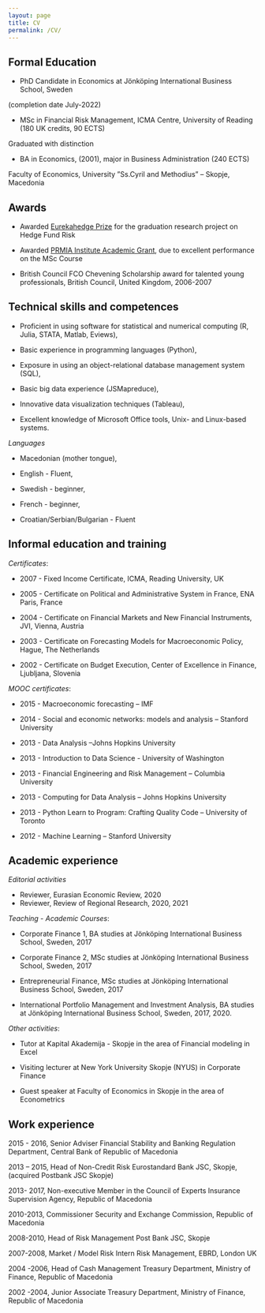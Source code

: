 ```yaml
---
layout: page
title: CV
permalink: /CV/
--- 
```


## Formal Education 


- PhD Candidate in Economics at Jönköping International Business School, Sweden 

(completion date July-2022)



- MSc in Financial Risk Management, ICMA Centre, University of Reading (180 UK credits, 90 ECTS)

Graduated with distinction


- BA in Economics, (2001), major in Business Administration (240 ECTS)

Faculty of Economics, University ”Ss.Cyril and Methodius” – Skopje, Macedonia
 

## Awards

- Awarded [Eurekahedge Prize](https://www.icmacentre.ac.uk/news/2007/another-prize-for-star-finance-student) for the graduation research project on Hedge Fund Risk

- Awarded [PRMIA Institute Academic Grant](https://www.icmacentre.ac.uk/news/2007/carol-alexander-selects-aleksander-petreski-to-receive-prmia-institute-grant), due to excellent performance on the MSc Course

- British Council FCO Chevening Scholarship award for talented young professionals, British Council, United Kingdom, 2006-2007

 



## Technical skills and competences

- Proficient in using software for statistical and numerical computing (R, Julia, STATA, Matlab, Eviews),

- Basic experience in programming languages (Python),

- Exposure in using an object-relational database management system (SQL),

- Basic big data experience (JSMapreduce),

- Innovative data visualization techniques (Tableau),

- Excellent knowledge of Microsoft Office tools, Unix- and Linux-based systems.


*Languages*

- Macedonian (mother tongue),

- English - Fluent,

- Swedish - beginner,

- French - beginner,

- Croatian/Serbian/Bulgarian - Fluent


## Informal education and training

*Certificates*:

- 2007 - Fixed Income Certificate, ICMA, Reading University, UK

- 2005 - Certificate on Political and Administrative System in France, ENA Paris, France

- 2004 - Certificate on Financial Markets and New Financial Instruments, JVI, Vienna, Austria

- 2003 - Certificate on Forecasting Models for Macroeconomic Policy, Hague, The Netherlands

- 2002 - Certificate on Budget Execution, Center of Excellence in Finance, Ljubljana, Slovenia



*MOOC certificates*:

- 2015 - Macroeconomic forecasting – IMF

- 2014 - Social and economic networks: models and analysis – Stanford University

- 2013 - Data Analysis –Johns Hopkins University

- 2013 - Introduction to Data Science - University of Washington

- 2013 - Financial Engineering and Risk Management – Columbia University

- 2013 - Computing for Data Analysis – Johns Hopkins University

- 2013 - Python Learn to Program: Crafting Quality Code – University of Toronto

- 2012 - Machine Learning – Stanford University


## Academic experience


*Editorial activities*

-	Reviewer, Eurasian Economic Review, 2020
-	Reviewer, Review of Regional Research, 2020, 2021


*Teaching - Academic Courses*:

- Corporate Finance 1, BA studies at Jönköping International Business School, Sweden, 2017

- Corporate Finance 2, MSc studies at Jönköping International Business School, Sweden, 2017

- Entrepreneurial Finance, MSc studies at Jönköping International Business School, Sweden, 2017

- International Portfolio Management and Investment Analysis, BA studies at Jönköping International Business School, Sweden, 2017, 2020.


*Other activities*:

- Tutor at Kapital Akademija - Skopje in the area of Financial modeling in Excel

- Visiting lecturer at New York University Skopje (NYUS) in Corporate Finance

- Guest speaker at Faculty of Economics in Skopje in the area of Econometrics


## Work experience


2015 - 2016, Senior Adviser
Financial Stability and Banking Regulation Department, Central Bank of Republic of Macedonia


2013 – 2015, Head of Non-Credit Risk
Eurostandard Bank JSC, Skopje,
(acquired Postbank JSC Skopje)


2013- 2017, Non-executive Member in the Council of Experts
Insurance Supervision Agency, Republic of Macedonia


2010-2013, Commissioner	
Security and Exchange Commission, Republic of Macedonia


2008-2010, Head of Risk Management
Post Bank JSC, Skopje


2007-2008, Market / Model Risk Intern
Risk Management, EBRD, London UK


2004 -2006, Head of Cash Management
Treasury Department, Ministry of Finance,  Republic of Macedonia

2002 -2004, Junior Associate
Treasury Department, Ministry of Finance,  Republic of Macedonia
